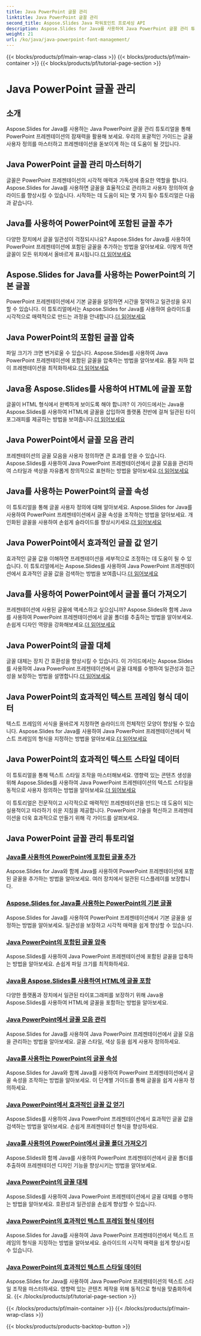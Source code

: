 ```yaml
---
title: Java PowerPoint 글꼴 관리
linktitle: Java PowerPoint 글꼴 관리
second_title: Aspose.Slides Java 파워포인트 프로세싱 API
description: Aspose.Slides for Java를 사용하여 Java PowerPoint 글꼴 관리 튜토리얼을 찾아보세요. 프레젠테이션을 향상시키기 위한 삽입, 압축 및 사용자 정의 기술을 알아보세요.
weight: 21
url: /ko/java/java-powerpoint-font-management/
---
```


{{< blocks/products/pf/main-wrap-class >}}
{{< blocks/products/pf/main-container >}}
{{< blocks/products/pf/tutorial-page-section >}}

# Java PowerPoint 글꼴 관리

## 소개

Aspose.Slides for Java를 사용하는 Java PowerPoint 글꼴 관리 튜토리얼을 통해 PowerPoint 프레젠테이션의 잠재력을 활용해 보세요. 우리의 포괄적인 가이드는 글꼴 사용자 정의를 마스터하고 프레젠테이션을 돋보이게 하는 데 도움이 될 것입니다.

## Java PowerPoint 글꼴 관리 마스터하기

글꼴은 PowerPoint 프레젠테이션의 시각적 매력과 가독성에 중요한 역할을 합니다. Aspose.Slides for Java를 사용하면 글꼴을 효율적으로 관리하고 사용자 정의하여 슬라이드를 향상시킬 수 있습니다. 시작하는 데 도움이 되는 몇 가지 필수 튜토리얼은 다음과 같습니다.

## Java를 사용하여 PowerPoint에 포함된 글꼴 추가
 다양한 장치에서 글꼴 일관성이 걱정되시나요? Aspose.Slides for Java를 사용하여 PowerPoint 프레젠테이션에 포함된 글꼴을 추가하는 방법을 알아보세요. 이렇게 하면 글꼴이 모든 위치에서 올바르게 표시됩니다.[더 읽어보세요](./add-embedded-fonts-powerpoint-java/)

## Aspose.Slides for Java를 사용하는 PowerPoint의 기본 글꼴
PowerPoint 프레젠테이션에서 기본 글꼴을 설정하면 시간을 절약하고 일관성을 유지할 수 있습니다. 이 튜토리얼에서는 Aspose.Slides for Java를 사용하여 슬라이드를 시각적으로 매력적으로 만드는 과정을 안내합니다.[더 읽어보세요](./default-fonts-powerpoint/)

## Java PowerPoint의 포함된 글꼴 압축
 파일 크기가 크면 번거로울 수 있습니다. Aspose.Slides를 사용하여 Java PowerPoint 프레젠테이션에 포함된 글꼴을 압축하는 방법을 알아보세요. 품질 저하 없이 프레젠테이션을 최적화하세요.[더 읽어보세요](./embedded-font-compression-java-powerpoint/)

## Java용 Aspose.Slides를 사용하여 HTML에 글꼴 포함
 글꼴이 HTML 형식에서 완벽하게 보이도록 해야 합니까? 이 가이드에서는 Java용 Aspose.Slides를 사용하여 HTML에 글꼴을 삽입하여 플랫폼 전반에 걸쳐 일관된 타이포그래피를 제공하는 방법을 보여줍니다.[더 읽어보세요](./embed-fonts-in-html/)

## Java PowerPoint에서 글꼴 모음 관리
 프레젠테이션의 글꼴 모음을 사용자 정의하면 큰 효과를 얻을 수 있습니다. Aspose.Slides를 사용하여 Java PowerPoint 프레젠테이션에서 글꼴 모음을 관리하여 스타일과 색상을 자유롭게 창의적으로 표현하는 방법을 알아보세요.[더 읽어보세요](./manage-font-family-java-powerpoint/)

## Java를 사용하는 PowerPoint의 글꼴 속성
 이 튜토리얼을 통해 글꼴 사용자 정의에 대해 알아보세요. Aspose.Slides for Java를 사용하여 PowerPoint 프레젠테이션에서 글꼴 속성을 조작하는 방법을 알아보세요. 개인화된 글꼴을 사용하여 손쉽게 슬라이드를 향상시키세요.[더 읽어보세요](./font-properties-powerpoint-java/)

## Java PowerPoint에서 효과적인 글꼴 값 얻기
 효과적인 글꼴 값을 이해하면 프레젠테이션을 세부적으로 조정하는 데 도움이 될 수 있습니다. 이 튜토리얼에서는 Aspose.Slides를 사용하여 Java PowerPoint 프레젠테이션에서 효과적인 글꼴 값을 검색하는 방법을 보여줍니다.[더 읽어보세요](./get-effective-font-values-java-powerpoint/)

## Java를 사용하여 PowerPoint에서 글꼴 폴더 가져오기
 프레젠테이션에 사용된 글꼴에 액세스하고 싶으십니까? Aspose.Slides와 함께 Java를 사용하여 PowerPoint 프레젠테이션에서 글꼴 폴더를 추출하는 방법을 알아보세요. 손쉽게 디자인 역량을 강화해보세요.[더 읽어보세요](./get-fonts-folders-powerpoint-java/)

## Java PowerPoint의 글꼴 대체
 글꼴 대체는 장치 간 호환성을 향상시킬 수 있습니다. 이 가이드에서는 Aspose.Slides를 사용하여 Java PowerPoint 프레젠테이션에서 글꼴 대체를 수행하여 일관성과 접근성을 보장하는 방법을 설명합니다.[더 읽어보세요](./fonts-substitution-java-powerpoint/)

## Java PowerPoint의 효과적인 텍스트 프레임 형식 데이터
 텍스트 프레임의 서식을 올바르게 지정하면 슬라이드의 전체적인 모양이 향상될 수 있습니다. Aspose.Slides for Java를 사용하여 Java PowerPoint 프레젠테이션에서 텍스트 프레임의 형식을 지정하는 방법을 알아보세요.[더 읽어보세요](./effective-text-frame-format-data-java-powerpoint/)

## Java PowerPoint의 효과적인 텍스트 스타일 데이터
 이 튜토리얼을 통해 텍스트 스타일 조작을 마스터해보세요. 영향력 있는 콘텐츠 생성을 위해 Aspose.Slides를 사용하여 Java PowerPoint 프레젠테이션의 텍스트 스타일을 동적으로 사용자 정의하는 방법을 알아보세요.[더 읽어보세요](./effective-text-style-data-java-powerpoint/)

이 튜토리얼은 전문적이고 시각적으로 매력적인 프레젠테이션을 만드는 데 도움이 되는 실용적이고 따라하기 쉬운 지침을 제공합니다. PowerPoint 기술을 혁신하고 프레젠테이션을 더욱 효과적으로 만들기 위해 각 가이드를 살펴보세요.
## Java PowerPoint 글꼴 관리 튜토리얼
### [Java를 사용하여 PowerPoint에 포함된 글꼴 추가](./add-embedded-fonts-powerpoint-java/)
Aspose.Slides for Java와 함께 Java를 사용하여 PowerPoint 프레젠테이션에 포함된 글꼴을 추가하는 방법을 알아보세요. 여러 장치에서 일관된 디스플레이를 보장합니다.
### [Aspose.Slides for Java를 사용하는 PowerPoint의 기본 글꼴](./default-fonts-powerpoint/)
Aspose.Slides for Java를 사용하여 PowerPoint 프레젠테이션에서 기본 글꼴을 설정하는 방법을 알아보세요. 일관성을 보장하고 시각적 매력을 쉽게 향상할 수 있습니다.
### [Java PowerPoint의 포함된 글꼴 압축](./embedded-font-compression-java-powerpoint/)
Aspose.Slides를 사용하여 Java PowerPoint 프레젠테이션에 포함된 글꼴을 압축하는 방법을 알아보세요. 손쉽게 파일 크기를 최적화하세요.
### [Java용 Aspose.Slides를 사용하여 HTML에 글꼴 포함](./embed-fonts-in-html/)
다양한 플랫폼과 장치에서 일관된 타이포그래피를 보장하기 위해 Java용 Aspose.Slides를 사용하여 HTML에 글꼴을 포함하는 방법을 알아보세요.
### [Java PowerPoint에서 글꼴 모음 관리](./manage-font-family-java-powerpoint/)
Aspose.Slides for Java를 사용하여 Java PowerPoint 프레젠테이션에서 글꼴 모음을 관리하는 방법을 알아보세요. 글꼴 스타일, 색상 등을 쉽게 사용자 정의하세요.
### [Java를 사용하는 PowerPoint의 글꼴 속성](./font-properties-powerpoint-java/)
Aspose.Slides for Java와 함께 Java를 사용하여 PowerPoint 프레젠테이션에서 글꼴 속성을 조작하는 방법을 알아보세요. 이 단계별 가이드를 통해 글꼴을 쉽게 사용자 정의하세요.
### [Java PowerPoint에서 효과적인 글꼴 값 얻기](./get-effective-font-values-java-powerpoint/)
Aspose.Slides를 사용하여 Java PowerPoint 프레젠테이션에서 효과적인 글꼴 값을 검색하는 방법을 알아보세요. 손쉽게 프레젠테이션 형식을 향상하세요.
### [Java를 사용하여 PowerPoint에서 글꼴 폴더 가져오기](./get-fonts-folders-powerpoint-java/)
Aspose.Slides와 함께 Java를 사용하여 PowerPoint 프레젠테이션에서 글꼴 폴더를 추출하여 프레젠테이션 디자인 기능을 향상시키는 방법을 알아보세요.
### [Java PowerPoint의 글꼴 대체](./fonts-substitution-java-powerpoint/)
Aspose.Slides를 사용하여 Java PowerPoint 프레젠테이션에서 글꼴 대체를 수행하는 방법을 알아보세요. 호환성과 일관성을 손쉽게 향상할 수 있습니다.
### [Java PowerPoint의 효과적인 텍스트 프레임 형식 데이터](./effective-text-frame-format-data-java-powerpoint/)
Aspose.Slides for Java를 사용하여 Java PowerPoint 프레젠테이션에서 텍스트 프레임의 형식을 지정하는 방법을 알아보세요. 슬라이드의 시각적 매력을 쉽게 향상시킬 수 있습니다.
### [Java PowerPoint의 효과적인 텍스트 스타일 데이터](./effective-text-style-data-java-powerpoint/)
Aspose.Slides for Java를 사용하여 Java PowerPoint 프레젠테이션의 텍스트 스타일 조작을 마스터하세요. 영향력 있는 콘텐츠 제작을 위해 동적으로 형식을 맞춤화하세요.
{{< /blocks/products/pf/tutorial-page-section >}}

{{< /blocks/products/pf/main-container >}}
{{< /blocks/products/pf/main-wrap-class >}}

{{< blocks/products/products-backtop-button >}}
